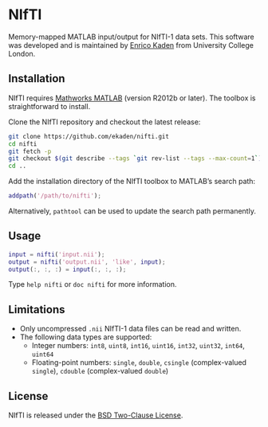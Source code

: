 # NIfTI

Memory-mapped MATLAB input/output for NIfTI-1 data sets. This software was developed and is maintained by [Enrico Kaden](https://ekaden.github.io) from University College London.

## Installation

NIfTI requires [Mathworks MATLAB](https://www.mathworks.com/products/matlab.html) (version R2012b or later). The toolbox is straightforward to install.

Clone the NIfTI repository and checkout the latest release:
```bash
git clone https://github.com/ekaden/nifti.git
cd nifti
git fetch -p
git checkout $(git describe --tags `git rev-list --tags --max-count=1`)
cd ..
```

Add the installation directory of the NIfTI toolbox to MATLAB’s search path:
```MATLAB
addpath('/path/to/nifti');
```
Alternatively, `pathtool` can be used to update the search path permanently.

## Usage

```MATLAB
input = nifti('input.nii');
output = nifti('output.nii', 'like', input);
output(:, :, :) = input(:, :, :);
```
Type `help nifti` or `doc nifti` for more information.

## Limitations

* Only uncompressed `.nii` NIfTI-1 data files can be read and written.
* The following data types are supported:
  - Integer numbers: `int8`, `uint8`, `int16`, `uint16`, `int32`, `uint32`, `int64`, `uint64`
  - Floating-point numbers: `single`, `double`, `csingle` (complex-valued `single`), `cdouble` (complex-valued `double`)

## License

NIfTI is released under the [BSD Two-Clause License](LICENSE.md).